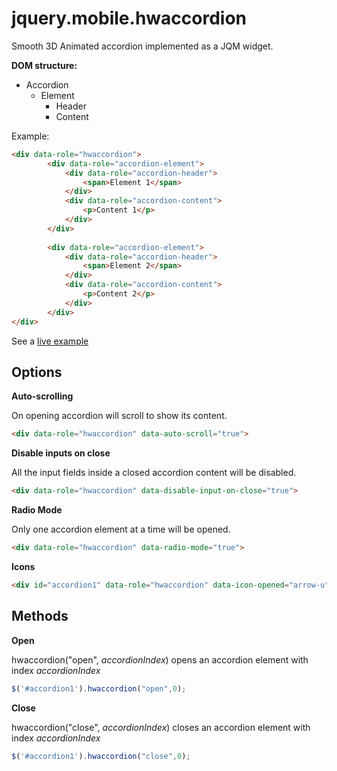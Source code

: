 jquery.mobile.hwaccordion
=========================

Smooth 3D Animated accordion implemented as a JQM widget.

**DOM structure:**

* Accordion
	* Element
		* Header
		* Content

Example:

```html
<div data-role="hwaccordion">
		<div data-role="accordion-element">
			<div data-role="accordion-header">
				<span>Element 1</span>
			</div>
			<div data-role="accordion-content">
				<p>Content 1</p>
			</div>
		</div>
		
		<div data-role="accordion-element">
			<div data-role="accordion-header">
				<span>Element 2</span>
			</div>
			<div data-role="accordion-content">
				<p>Content 2</p>
			</div>
		</div>
</div> 
```

See a [live example](http://npcompleto.altervista.org/github/jquery.mobile.hwaccordion/example.html)

**Options**
-

**Auto-scrolling**

On opening accordion will scroll  to show its content.

```html
<div data-role="hwaccordion" data-auto-scroll="true">
```

**Disable inputs on close**

All the input fields inside a closed accordion content will be disabled.

```html
<div data-role="hwaccordion" data-disable-input-on-close="true">
```

**Radio Mode**

Only one accordion element at a time will be opened.

```html
<div data-role="hwaccordion" data-radio-mode="true">
```

**Icons**

```html
<div id="accordion1" data-role="hwaccordion" data-icon-opened="arrow-u" data-icon-closed="arrow-d">
```


**Methods**
-

**Open**

hwaccordion("open", _accordionIndex_) opens an accordion element with index _accordionIndex_ 

```javascript
$('#accordion1').hwaccordion("open",0);
```

**Close**

hwaccordion("close", _accordionIndex_) closes an accordion element with index _accordionIndex_ 

```javascript
$('#accordion1').hwaccordion("close",0);
```
